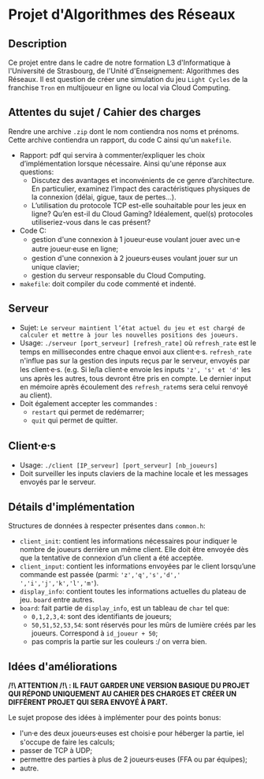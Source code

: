 # Projet d'Algorithmes des Réseaux 



## Description
Ce projet entre dans le cadre de notre formation L3 d'Informatique à l'Université de Strasbourg, de l'Unité d'Enseignement: Algorithmes des Réseaux. Il est question de créer une simulation du jeu `Light Cycles` de la franchise `Tron` en multijoueur en ligne ou local via Cloud Computing.

## Attentes du sujet / Cahier des charges
Rendre une archive `.zip` dont le nom contiendra nos noms et prénoms. Cette archive contiendra un rapport, du code C ainsi qu'un `makefile`.
- Rapport: pdf qui servira à commenter/expliquer les choix d’implémentation lorsque nécessaire. Ainsi qu'une réponse aux questions: 
    - Discutez des avantages et inconvénients de ce genre d’architecture. En particulier, examinez l’impact des caractéristiques physiques de la connexion (délai, gigue, taux de pertes...). 
    - L’utilisation du protocole TCP est-elle souhaitable pour les jeux en ligne? Qu’en est-il du Cloud Gaming? Idéalement, quel(s) protocoles utiliseriez-vous dans le cas présent?
- Code C: 
    - gestion d'une connexion à 1 joueur⸱euse voulant jouer avec un⸱e autre joueur⸱euse en ligne;
    - gestion d'une connexion à 2 joueurs⸱euses voulant jouer sur un unique clavier;
    - gestion du serveur responsable du Cloud Computing.
- `makefile`: doit compiler du code commenté et indenté.

## Serveur
- Sujet: `Le serveur maintient l’état actuel du jeu et est chargé de calculer et mettre à jour les nouvelles positions des joueurs.`
- Usage: `./serveur [port_serveur] [refresh_rate]` où `refresh_rate` est le temps en millisecondes entre chaque envoi aux client⸱e⸱s. `refresh_rate` n'influe pas sur la gestion des inputs reçus par le serveur, envoyés par les client⸱e⸱s. (e.g. Si le/la client⸱e envoie les inputs `'z', 's' et 'd'` les uns après les autres, tous devront être pris en compte. Le dernier input en mémoire après écoulement des `refresh_rate`ms sera celui renvoyé au client).
- Doit également accepter les commandes :
    - `restart` qui permet de redémarrer;
    - `quit` qui permet de quitter.

## Client⸱e⸱s
- Usage: `./client [IP_serveur] [port_serveur] [nb_joueurs]`
- Doit surveiller les inputs claviers de la machine locale et les messages envoyés par le serveur.

## Détails d'implémentation
Structures de données à respecter présentes dans `common.h`:
- `client_init`: contient les informations nécessaires pour indiquer le nombre de joueurs derrière un même client. Elle doit être envoyée dès que la tentative de connexion d’un client a été acceptée.
- `client_input`: contient les informations envoyées par le client lorsqu’une commande est passée (parmi: `'z','q','s','d',' ','i','j','k','l','m'`).
- `display_info`: contient toutes les informations actuelles du plateau de jeu. `board` entre autres.
- `board`: fait partie de `display_info`, est un tableau de `char` tel que:
    - `0,1,2,3,4`: sont des identifiants de joueurs;
    - `50,51,52,53,54`: sont réservés pour les mûrs de lumière créés par les joueurs. Correspond à `id_joueur + 50`;
    - pas compris la partie sur les couleurs :/ on verra bien.

## Idées d'améliorations
**/!\ ATTENTION /!\ : IL FAUT GARDER UNE VERSION BASIQUE DU PROJET QUI RÉPOND UNIQUEMENT AU CAHIER DES CHARGES ET CRÉER UN DIFFÉRENT PROJET QUI SERA ENVOYÉ À PART.**

Le sujet propose des idées à implémenter pour des points bonus:
- l'un⸱e des deux joueurs⸱euses est choisi⸱e pour héberger la partie, iel s'occupe de faire les calculs;
- passer de TCP à UDP;
- permettre des parties à plus de 2 joueurs⸱euses (FFA ou par équipes);
- autre.



